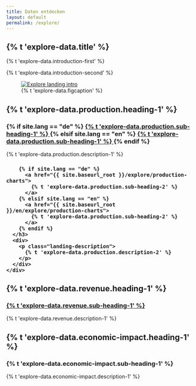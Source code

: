 ```yaml
---
title: Daten entdecken
layout: default
permalink: /explore/
---
```


<section class="slab-delta">
  <div class="container-outer landing-section_top">
    <div class="container-left-8 hero-left">
      <h1>{% t 'explore-data.title' %}</h1>
      <p class="hero-description">{% t 'explore-data.introduction-first' %}</p>
      <p class="hero-description">{% t 'explore-data.introduction-second' %}</p>
    </div>
    <div class="container-right-4 hero-right">
      <div class="hero-right_square">
        <figure>
          <a href="#production">
            <img class="hero-right_image" src="{{ site.baseurl_root }}/img/explore-landing-intro.png" alt="Explore landing intro">
          </a>
          <figcaption class="hero-right_caption">
            {% t 'explore-data.figcaption' %}
          </figcaption>
        </figure>
      </div>
    </div>
  </div>
</section>

<section class="container-outer landing-wrapper">
  <section class="container">
    <a id="production" class="link-no_under">
      <h2 class="h3 landing-section_category">
        {% t 'explore-data.production.heading-1' %}
      </h2>
    </a>
    <div class="container-half landing-section" accordion-item>
      <h3 class="h5 landing-heading">
        {% if site.lang == "de" %}
          <a href="{{ site.baseurl_root }}/explore/federal-production">
            {% t 'explore-data.production.sub-heading-1' %}
          </a>
        {% elsif site.lang == "en" %}
          <a href="{{ site.baseurl_root }}/en/explore/federal-production">
            {% t 'explore-data.production.sub-heading-1' %}
          </a>
        {% endif %}
      </h3>
      <div>
        <p class="landing-description">
          {% t 'explore-data.production.description-1' %}
        </p>
      </div>
    </div>
    <div class="container-half landing-section" accordion-item>
      <h3 class="h5 landing-heading">

        {% if site.lang == "de" %}
          <a href="{{ site.baseurl_root }}/explore/production-charts">
            {% t 'explore-data.production.sub-heading-2' %}
          </a>
        {% elsif site.lang == "en" %}
          <a href="{{ site.baseurl_root }}/en/explore/production-charts">
            {% t 'explore-data.production.sub-heading-2' %}
          </a>
        {% endif %}
      </h3>
      <div>
        <p class="landing-description">
          {% t 'explore-data.production.description-2' %}
        </p>
      </div>
    </div>
  </section>
  <section class="container">
    <a id="revenue" class="link-no_under">
      <h2 class="h3 landing-section_category">
        {% t 'explore-data.revenue.heading-1' %}
      </h2></a>
    <div class="container-half landing-section" accordion-item aria-expanded="true">
      <h3 class="h5 landing-heading"><a href="#">
        {% t 'explore-data.revenue.sub-heading-1' %} </a>
      </h3>
      <div>
        <p class="landing-description">
          {% t 'explore-data.revenue.description-1' %}
        </p>
      </div>
    </div>
  </section>
  <section class="container">
    <a id="economic-impact" name="economic-impact" class="link-no_under">
      <h2 class="h3 landing-section_category">
        {% t 'explore-data.economic-impact.heading-1' %}
      </h2></a>
    <div class="container-half landing-section" accordion-item>
      <h3 class="h5 landing-heading"><a>
        {% t 'explore-data.economic-impact.sub-heading-1' %}</a>
      </h3>
      <div>
        <p class="landing-description">
          {% t 'explore-data.economic-impact.description-1' %}
        </p>
      </div>
    </div>
  </section>
</section>

<script type="text/javascript" src="{{ site.baseurl_root }}/js/lib/homepage.min.js" charset="utf-8"></script>
